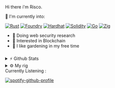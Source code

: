 ###

Hi there i'm Risco.

📃 I'm currently into:

[![Rust](https://img.shields.io/badge/Rust-FFA100?style=for-the-badge&logo=rust&logoColor=white)](https://www.rust-lang.org/) [![Foundry](https://img.shields.io/badge/Foundry-000000?style=for-the-badge&logo=ethereum&logoColor=white)](https://getfoundry.sh/) [![Hardhat](https://img.shields.io/badge/hardhat-FFFF00?style=for-the-badge&logo=ethereum&logoColor=black)](https://hardhat.org/) [![Solidity](https://img.shields.io/badge/Solidity-000000?style=for-the-badge&logo=ethereum&logoColor=white)](https://soliditylang.org/)   [![Go](https://img.shields.io/badge/Go-00ADD8?style=for-the-badge&logo=go&logoColor=white)](https://go.dev/) [![Zig](https://img.shields.io/badge/Zig-F7A41D?style=for-the-badge&logo=zig&logoColor=white)](https://ziglang.org/) 

- 🌱 Doing web security research
- 🌸 Interested in Blockchain
- 🌻 I like gardening in my free time

###

<details>
<summary>⚡ Github Stats</summary>

![R1sco's GitHub stats](https://github-readme-stats.vercel.app/api?username=R1sco&show_icons=true&theme=dark)

</details>

<details>
<summary>⚙️ My rig</summary>

* **OS:** Windows and Linux
* **Laptop:** Lenovo Ideapad Gaming 3 
* **Browser:** Brave (Lower memory so far)
* **Terminal:** Alacritty
* **Command:** Fish (since zsh so buggy) 
* **Code Editor:** VSCode, Android Studio, Windsurf
* **Other Tools:** Postman, Notion, N8n
* **To Stay Updated:** Twitter, Facebook, Reddit

</details>
Currently Listening :

[![spotify-github-profile](https://spotify-github-profile.kittinanx.com/api/view?uid=21mebihb4qldwhl4lwpgmxj4q&cover_image=true&theme=natemoo-re&show_offline=false&background_color=121212&interchange=false&bar_color=53b14f&bar_color_cover=false)](https://github.com/kittinan/spotify-github-profile)
